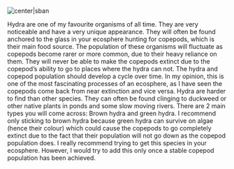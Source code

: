 ![center|sban](60eb83331119d0c2379f2b2b0a0b48cf.png)

Hydra are one of my favourite organisms of all time. They are very noticeable and have a very unique appearance. They will often be found anchored to the glass in your ecosphere hunting for copepods, which is their main food source. The population of these organisms will fluctuate as copepods become rarer or more common, due to their heavy reliance on them. They will never be able to make the copepods extinct due to the copepod’s ability to go to places where the hydra can not. The hydra and copepod population should develop a cycle over time. In my opinion, this is one of the most fascinating processes of an ecosphere, as I have seen the copepods come back from near extinction and vice versa. Hydra are harder to find than other species. They can often be found clinging to duckweed or other native plants in ponds and some slow moving rivers. There are 2 main types you will come across: Brown hydra and green hydra. I recommend only sticking to brown hydra because green hydra can survive on algae (hence their colour) which could cause the copepods to go completely extinct due to the fact that their population will not go down as the copepod population does. I really recommend trying to get this species in your ecosphere. However, I would try to add this only once a stable copepod population has been achieved.
